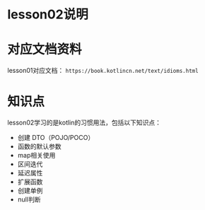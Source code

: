 lesson02说明
=====

# 对应文档资料
lesson01对应文档： `https://book.kotlincn.net/text/idioms.html`

# 知识点
lesson02学习的是kotlin的习惯用法，包括以下知识点：
- 创建 DTO（POJO/POCO）
- 函数的默认参数
- map相关使用
- 区间迭代
- 延迟属性
- 扩展函数
- 创建单例
- null判断

